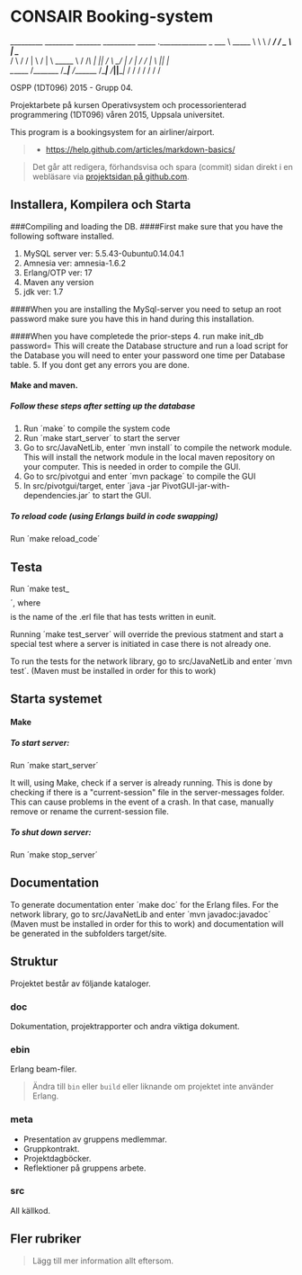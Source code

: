 # CONSAIR Booking-system

_________  ________    _______    _________   _____  ._____________ 
\_   ___ \ \_____  \   \      \  /   _____/  /  _  \ |   \______   \
/    \  \/  /   |   \  /   |   \ \_____  \  /  /_\  \|   ||       _/
\     \____/    |    \/    |    \/        \/    |    \   ||    |   \
 \______  /\_______  /\____|__  /_______  /\____|__  /___||____|_  /
        \/         \/         \/        \/         \/            \/ 

OSPP (1DT096) 2015 - Grupp 04.

Projektarbete på kursen Operativsystem och processorienterad
programmering (1DT096) våren 2015, Uppsala universitet.

This program is a bookingsystem for an airliner/airport.
> - https://help.github.com/articles/markdown-basics/

> Det går att redigera, förhandsvisa och spara (commit) sidan direkt i
> en webläsare via [projektsidan på github.com](./README.md).

## Installera, Kompilera och Starta

###Compiling and loading the DB.
####First make sure that you have the following software installed.
1. MySQL server ver: 5.5.43-0ubuntu0.14.04.1
2. Amnesia ver: amnesia-1.6.2
3. Erlang/OTP ver: 17
4. Maven any version
5. jdk ver: 1.7

####When you are installing the MySql-server you need to setup an root password make sure you have this in hand during this installation.

####When you have completede the prior-steps
4. run make init_db password=<your SQL rootPassword>
   This will create the Database structure and run a load script for the Database you will need to enter your password one time per Database table.
5. If you dont get any errors you are done.
 
#### Make and maven.

##### Follow these steps after setting up the database

1. Run ´make´ to compile the system code
2. Run ´make start_server´ to start the server
3. Go to src/JavaNetLib, enter ´mvn install´ to compile the network module. This will install the network module in the local maven repository on your computer. This is needed in order to compile the GUI.
4. Go to src/pivotgui and enter ´mvn package´ to compile the GUI
5. In src/pivotgui/target, enter ´java -jar PivotGUI-jar-with-dependencies.jar´ to start the GUI.


##### To reload code (using Erlangs build in code swapping)

Run ´make reload_code´


## Testa

Run ´make test_$$$$´, where $$$$ is the name of the .erl file that has tests written in eunit.

Running ´make test_server´ will override the previous statment and start a special test where a server is initiated in case there is not already one. 

To run the tests for the network library, go to src/JavaNetLib and enter ´mvn test´. (Maven must be installed in order for this to work)
## Starta systemet

#### Make

##### To start server:

Run ´make start_server´

It will, using Make, check if a server is already running. This is done by checking if there is a "current-session" file in the server-messages folder. This can cause problems in the event of a crash. In that case, manually remove or rename the current-session file.

##### To shut down server:

Run ´make stop_server´

## Documentation
To generate documentation enter ´make doc´ for the Erlang files. For the network library, go to src/JavaNetLib and enter ´mvn javadoc:javadoc´ (Maven must be installed in order for this to work) and documentation will be generated in the subfolders target/site.

## Struktur

Projektet består av följande kataloger.

### doc

Dokumentation, projektrapporter och andra viktiga dokument.

### ebin

Erlang beam-filer.

> Ändra till `bin` eller `build` eller liknande om projektet inte
> använder Erlang.

### meta

- Presentation av gruppens medlemmar.
- Gruppkontrakt.
- Projektdagböcker.
- Reflektioner på gruppens arbete.

### src

All källkod.

## Fler rubriker

> Lägg till mer information allt eftersom.
